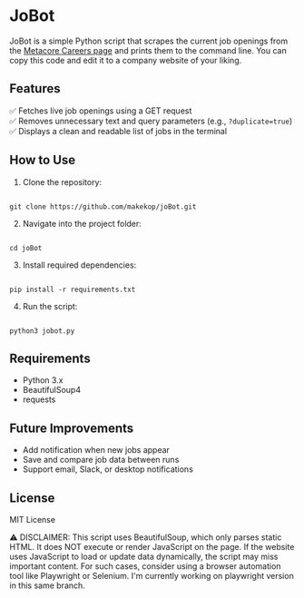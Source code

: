 # JoBot

JoBot is a simple Python script that scrapes the current job openings from the [Metacore Careers page](https://metacoregames.com/careers) and prints them to the command line. You can copy this code and edit it to a company website of your liking.

## Features

✅ Fetches live job openings using a GET request  
✅ Removes unnecessary text and query parameters (e.g., `?duplicate=true`)  
✅ Displays a clean and readable list of jobs in the terminal

## How to Use

1. Clone the repository:

```

git clone https://github.com/makekop/joBot.git

```

2. Navigate into the project folder:

```

cd joBot

```

3. Install required dependencies:

```

pip install -r requirements.txt

```

4. Run the script:

```

python3 jobot.py

```

## Requirements

-   Python 3.x
-   BeautifulSoup4
-   requests

## Future Improvements

-   Add notification when new jobs appear
-   Save and compare job data between runs
-   Support email, Slack, or desktop notifications

## License

MIT License

⚠ DISCLAIMER:
This script uses BeautifulSoup, which only parses static HTML.
It does NOT execute or render JavaScript on the page.
If the website uses JavaScript to load or update data dynamically,
the script may miss important content.
For such cases, consider using a browser automation tool like Playwright or Selenium.
I'm currently working on playwright version in this same branch.

